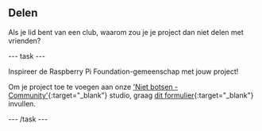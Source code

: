 ## Delen

Als je lid bent van een club, waarom zou je je project dan niet delen met vrienden?

--- task ---

Inspireer de Raspberry Pi Foundation-gemeenschap met jouw project!

Om je project toe te voegen aan onze ['Niet botsen - Community'](https://wke.lt/w/s/KobNfx){:target="_blank"} studio, graag [dit formulier](https://form.raspberrypi.org/f/community-project-submissions){:target="_blank"} invullen.

--- /task ---
